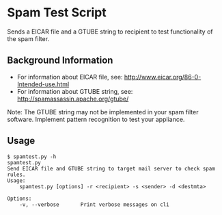 # Spam Test Script
Sends a EICAR file and a GTUBE string to recipient to test functionality of the spam filter. 

## Background Information
* For information about EICAR file, see: http://www.eicar.org/86-0-Intended-use.html
* For information about GTUBE string, see: http://spamassassin.apache.org/gtube/

Note: 
    The GTUBE string may not be implemented in your spam filter software. Implement
    pattern recognition to test your appliance. 

## Usage

    $ spamtest.py -h 
    spamtest.py
    Send EICAR file and GTUBE string to target mail server to check spam rules.
    Usage:
        spamtest.py [options] -r <recipient> -s <sender> -d <destmta>
    
    Options:
        -v, --verbose       Print verbose messages on cli
